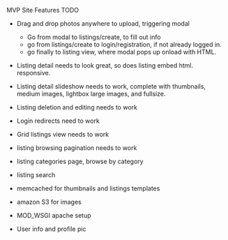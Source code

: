 MVP Site Features TODO

- Drag and drop photos anywhere to upload, triggering modal
	- Go from modal to listings/create, to fill out info
	- go from listings/create to login/registration, if not already logged in.
	- go finally to listing view, where modal pops up onload with HTML.

- Listing detail needs to look great, so does listing embed html. responsive.
- Listing detail slideshow needs to work, complete with thumbnails, medium images, lightbox large images, and fullsize.
- Listing deletion and editing needs to work
- Login redirects need to work
- Grid listings view needs to work
- listing browsing pagination needs to work
- listing categories page, browse by category
- listing search
- memcached for thumbnails and listings templates
- amazon S3 for images
- MOD_WSGI apache setup
- User info and profile pic